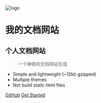 ![logo](img/admire220.png)
# 我的文档网站
## 个人文档网站
> 一个神奇的文档网站生成

* Simple and lightweight (~12kb gzipped)
* Multiple themes
* Not build static html files

[GitHub](https://github.com/mrzhangfelix/)
[Get Started](/README)
